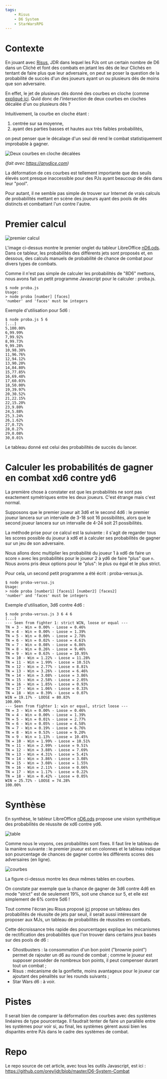 ```yaml
---
tags:
    - Risus
    - D6 System
    - StarWarsRPG
---
```


# Contexte

En jouant avec [Risus](https://rouboudou.itch.io/risus), JDR dans lequel les PJs ont un certain nombre de D6 dans un Cliché et font des combats en jetant les dés de leur Clichés en tentant de faire plus que leur adversaire, on peut se poser la question de la probabilité de succès d'un des joueurs ayant un ou plusieurs dés de moins que son adversaire.

En effet, le jet de plusieurs dés donné des courbes en cloche (comme [expliqué ici](D6-TargetNumber.md). Quid donc de *l'intersection* de deux courbes en cloches décalée d'un ou plusieurs dés ?

Intuitivement, la courbe en cloche étant :

1. centrée sur sa moyenne,
2. ayant des parties basses et hautes aux très faibles probabilités,

on peut penser que le décalage d'un seul dé rend le combat statistiquement improbable à gagner.

![Deux courbes en cloche décalées](../images/D6-2/deuxcourbes.png)

*(fait avec https://anydice.com)*

La déformation de ces courbes est tellement importante que des seuils élevés sont presque inaccessible pour des PJs ayant beaucoup de dés dans leur "pool".

Pour autant, il ne semble pas simple de trouver sur Internet de vrais calculs de probabilités mettant en scène des joueurs ayant des pools de dés distincts et combattant l'un contre l'autre.

# Premier calcul

![premier calcul](../images/D6-2/premier-calcul.png)

L'image ci-dessus montre le premier onglet du tableur LibreOffice [nD6.ods](https://github.com/orey/jdr/blob/master/D6-System-Combat/nD6.ods). Dans ce tableur, les probabilités des différents jets sont proposés et, en dessous, des calculs manuels de probabilité de chance de combat pour divers types de combats.

Comme il n'est pas simple de calculer les probabilités de "8D6" mettons, nous avons fait un petit programme Javascript pour le calculer : proba.js.

```
$ node proba.js
Usage:
> node proba [number] [faces]
'number' and 'faces' must be integers

```

Exemple d'utilisation pour 5d6 :

```
$ node proba.js 5 6
[...]
5,100.00%
6,99.99%
7,99.92%
8,99.73%
9,99.28%
10,98.38%
11,96.76%
12,94.12%
13,90.20%
14,84.80%
15,77.85%
16,69.48%
17,60.03%
18,50.00%
19,39.97%
20,30.52%
21,22.15%
22,15.20%
23,9.80%
24,5.88%
25,3.24%
26,1.62%
27,0.72%
28,0.27%
29,0.08%
30,0.01%
```

Le tableau donné est celui des probabilités de succès du lancer.

# Calculer les probabilités de gagner en combat xd6 contre yd6

La première chose à constater est que les probabilités ne sont pas exactement symétriques entre les deux joueurs. C'est étrange mais c'est normal.

Supposons que le premier joueur ait 3d6 et le second 4d6 : le premier joueur lancera sur un intervalle de 3-18 soit 16 possibilités, alors que le second joueur lancera sur un intervalle de 4-24 soit 21 possibilités.

La méthode prise pour ce calcul est la suivante : il s'agit de regarder tous les scores possible du joueur à xd6 et à calculer ses probabilités de gagner sur un jeu de son adversaire.

Nous allons donc multiplier les probabilité du joueur 1 à xd6 de faire un score `n` avec les probabilités pour le joueur 2 à yd6 de faire "plus" que `n`. Nous avons pris deux options pour le "plus": le plus ou égal et le plus strict.

Pour cela, un second petit programme a été écrit : proba-versus.js.

```
$ node proba-versus.js 
Usage:
> node proba [number1] [faces1] [number2] [faces2]
'number' and 'faces' must be integers

```

Exemple d'utilisation, 3d6 contre 4d6 :

```
$ node proba-versus.js 3 6 4 6
[...]
--- Seen from fighter 1: strict WIN, loose or equal ---
TN = 3 - Win = 0.00% - Loose = 0.46%
TN = 4 - Win = 0.00% - Loose = 1.39%
TN = 5 - Win = 0.00% - Loose = 2.78%
TN = 6 - Win = 0.02% - Loose = 4.61%
TN = 7 - Win = 0.08% - Loose = 6.86%
TN = 8 - Win = 0.26% - Loose = 9.46%
TN = 9 - Win = 0.63% - Loose = 10.95%
TN = 10 - Win = 1.22% - Loose = 11.28%
TN = 11 - Win = 1.99% - Loose = 10.51%
TN = 12 - Win = 2.77% - Loose = 8.81%
TN = 13 - Win = 3.26% - Loose = 6.46%
TN = 14 - Win = 3.08% - Loose = 3.86%
TN = 15 - Win = 2.58% - Loose = 2.05%
TN = 16 - Win = 1.85% - Loose = 0.93%
TN = 17 - Win = 1.06% - Loose = 0.33%
TN = 18 - Win = 0.39% - Loose = 0.07%
WIN = 19.17% - LOOSE = 80.83%
100.00%
--- Seen from fighter 1: win or equal, strict loose ---
TN = 3 - Win = 0.00% - Loose = 0.46%
TN = 4 - Win = 0.00% - Loose = 1.39%
TN = 5 - Win = 0.01% - Loose = 2.77%
TN = 6 - Win = 0.05% - Loose = 4.58%
TN = 7 - Win = 0.19% - Loose = 6.76%
TN = 8 - Win = 0.53% - Loose = 9.20%
TN = 9 - Win = 1.13% - Loose = 10.45%
TN = 10 - Win = 1.99% - Loose = 10.51%
TN = 11 - Win = 2.99% - Loose = 9.51%
TN = 12 - Win = 3.88% - Loose = 7.69%
TN = 13 - Win = 4.31% - Loose = 5.41%
TN = 14 - Win = 3.86% - Loose = 3.08%
TN = 15 - Win = 3.08% - Loose = 1.55%
TN = 16 - Win = 2.11% - Loose = 0.66%
TN = 17 - Win = 1.17% - Loose = 0.22%
TN = 18 - Win = 0.42% - Loose = 0.05%
WIN = 25.72% - LOOSE = 74.28%
100.00%
```

# Synthèse

En synthèse, le tableur LibreOffice [nD6.ods](https://github.com/orey/jdr/blob/master/D6-System-Combat/nD6.ods) propose une vision synthétique des probabilités de réussite de xd6 contre yd6.

![table](../images/D6-2/nD6-versus-mD6.png)

Comme nous le voyons, ces probabilités sont fixes. Il faut lire le tableau de la manière suivante : le premier joueur est en colonnes et le tableau indique son pourcentage de chances de gagner contre les différents scores des adversaires (en ligne).

![courbes](../images/D6-2/courbes.png)

La figure ci-dessus montre les deux mêmes tables en courbes.

On constate par exemple que la chance de gagner de 3d6 contre 4d6 en mode "strict" est de seulement 19%, soit une chance sur 5, et elle est simplement de 6% contre 5d6 !

Tout comme l'écran jeu Risus proposé [ici](https://rouboudou.itch.io) propose un tableau des probabilités de réussite de jets par seuil, il serait aussi intéressant de proposer aux MJs, un tableau de probabilités de réussites en combats.

Cette décroissance très rapide des pourcentages explique les mécanismes de rectification des probabilités que l'on trouver dans certains jeux basés sur des pools de d6 :

* Ghostbusters : la consommation d'un bon point ("brownie point") permet de rajouter un d6 au round de combat ; comme le joueur est supposer posséder de nombreux bon points, il peut compenser durant tout un combat ;
* Risus : mécanisme de la gonflette, moins avantageux pour le joueur car ajoutant des pénalités sur les rounds suivants ;
* Star Wars d6 : à voir.

# Pistes

Il serait bien de comparer la déformation des courbes avec des systèmes linéaires de type pourcentage. Il faudrait tenter de faire un parallèle entre les systèmes pour voir si, au final, les systèmes gèrent aussi bien les disparités entre PJs dans le cadre des systèmes de combat.

# Repo

Le repo source de cet article, avec tous les outils Javascript, est ici : <https://github.com/orey/jdr/blob/master/D6-System-Combat>

